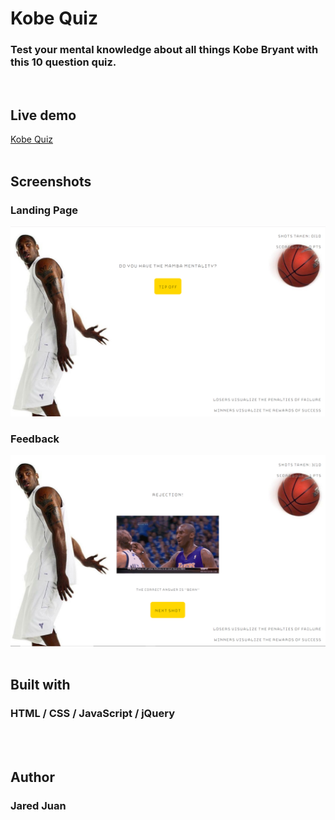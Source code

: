 <h1>Kobe Quiz</h1>
<h3>Test your mental knowledge about all things Kobe Bryant with this 10 question quiz.</h3>
</br>

<h2>Live demo</h2>
<a href="https://kobe-quiz-app--jaredmiichael-.repl.co/">Kobe Quiz</a>
</br></br>

<h2>Screenshots</h2>
<h3>Landing Page</h3>

![alt text](https://github.com/jaredmichael/Kobe-Quiz-App/blob/master/screenshots/kobe-quiz-landing-page.PNG)

<h3>Feedback</h3>

![alt text](https://github.com/jaredmichael/Kobe-Quiz-App/blob/master/screenshots/kobe-quiz-feedback-page.png)
</br></br>

<h2>Built with</h2>
<h3>HTML / CSS / JavaScript / jQuery</h3>
</br></br>

<h2>Author</h2>
<h3>Jared Juan</h3>

